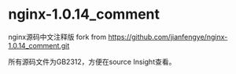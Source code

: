 nginx-1.0.14_comment
====================

nginx源码中文注释版
fork from https://github.com/jianfengye/nginx-1.0.14_comment.git

所有源码文件为GB2312，方便在source Insight查看。